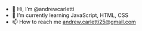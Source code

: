 - 👋 Hi, I’m @andrewcarletti
- 🌱 I’m currently learning JavaScript, HTML, CSS
- 📫 How to reach me andrew.carletti25@gmail.com

<!---
andrewcarletti/andrewcarletti is a ✨ special ✨ repository because its `README.md` (this file) appears on your GitHub profile.
You can click the Preview link to take a look at your changes.
--->
